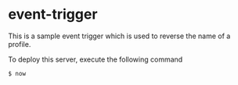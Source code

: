 # event-trigger

This is a sample event trigger which is used to reverse the name of a profile.

To deploy this server, execute the following command

```
$ now
```
